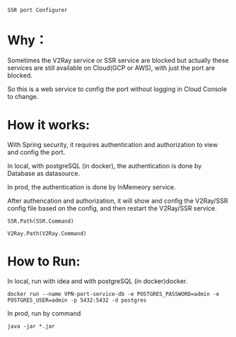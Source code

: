 `SSR port Configurer`

# Why：

Sometimes the V2Ray service or SSR service are blocked but actually these services are still available on Cloud(GCP or AWS), with just the port are blocked.

So this is a web service to config the port without logging in Cloud Console to change.

# How it works:

With Spring security, it requires authentication and authorization to view and config the port.

In local, with postgreSQL (in docker), the authentication is done by Database as datasource.

In prod, the authentication is done by InMemeory service.

After authencation and authorization, it will show and config the V2Ray/SSR config file based on the config, and then restart the V2Ray/SSR service.

`SSR.Path(SSR.Command) `

`V2Ray.Path(V2Ray.Command)`

# How to Run:

In local, run with idea and with postgreSQL (in docker)docker.

`docker run --name VPN-port-service-db -e POSTGRES_PASSWORD=admin -e POSTGRES_USER=admin -p 5432:5432 -d postgres`

In prod, run by command

`java -jar *.jar`
